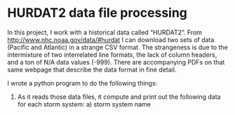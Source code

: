# HURDAT2 data file processing

In this project, I work with a historical data called “HURDAT2”. From http://www.nhc.noaa.gov/data/#hurdat I can download two sets of data (Pacific and Atlantic) in a strange CSV format. The strangeness is due to the intermixture of two interrelated line formats, the lack of column headers, and a ton of N/A data values (-999). There are accompanying PDFs on that same webpage that describe the data format in fine detail.

I wrote a python program to do the following things:
1. As it reads those data files, it compute and print out the following data for each storm system:
   a) storm system name
